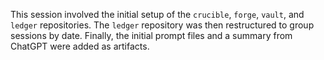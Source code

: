 This session involved the initial setup of the `crucible`, `forge`, `vault`, and `ledger` repositories. The `ledger` repository was then restructured to group sessions by date. Finally, the initial prompt files and a summary from ChatGPT were added as artifacts.